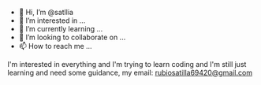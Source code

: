 - 👋 Hi, I’m @satllia
- 👀 I’m interested in ...
- 🌱 I’m currently learning ...
- 💞️ I’m looking to collaborate on ...
- 📫 How to reach me ...

<!---
satllia/satllia is a ✨ special ✨ repository because its `README.md` (this file) appears on your GitHub profile.
You can click the Preview link to take a look at your changes.
--->
I'm interested in everything and I'm trying to learn coding and I'm still just learning and need some
guidance, my email: rubiosatilla69420@gmail.com
